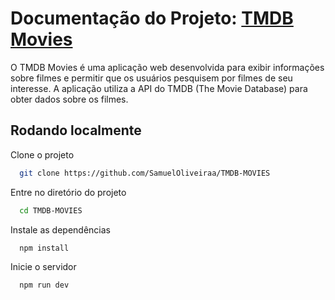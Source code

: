 # Documentação do Projeto: [TMDB Movies](https://samueloliveiraa.github.io/TMDB-MOVIES)

O TMDB Movies é uma aplicação web desenvolvida para exibir informações sobre filmes e permitir que os usuários pesquisem por filmes de seu interesse. A aplicação utiliza a API do TMDB (The Movie Database) para obter dados sobre os filmes.




## Rodando localmente

Clone o projeto

```bash
  git clone https://github.com/SamuelOliveiraa/TMDB-MOVIES
```

Entre no diretório do projeto

```bash
  cd TMDB-MOVIES
```

Instale as dependências

```bash
  npm install
```

Inicie o servidor

```bash
  npm run dev
```

